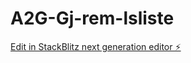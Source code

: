# A2G-Gj-rem-lsliste

[Edit in StackBlitz next generation editor ⚡️](https://stackblitz.com/~/github.com/Enforsix/A2G-Gj-rem-lsliste)